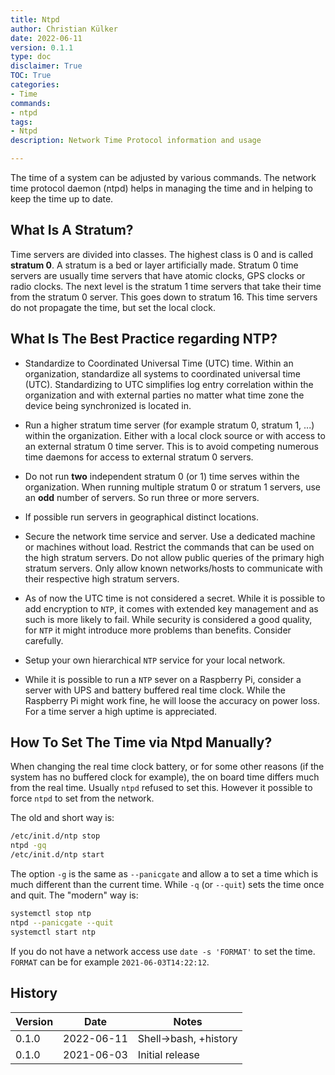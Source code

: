 ```yaml
---
title: Ntpd
author: Christian Külker
date: 2022-06-11
version: 0.1.1
type: doc
disclaimer: True
TOC: True
categories:
- Time
commands:
- ntpd
tags:
- Ntpd
description: Network Time Protocol information and usage

---
```


The time of a system can be adjusted by various commands. The network time
protocol daemon (ntpd) helps in managing the time and in helping to keep the
time up to date.

## What Is A Stratum?

Time servers are divided into classes. The highest class is 0 and is called
__stratum 0__. A stratum is a bed or layer artificially made. Stratum 0 time
servers are usually time servers that have atomic clocks, GPS clocks or radio
clocks. The next level is the stratum 1 time servers that take their time from
the stratum 0 server. This goes down to stratum 16. This time servers do not
propagate the time, but set the local clock.

## What Is The Best Practice regarding NTP?

- Standardize to Coordinated Universal Time (UTC) time. Within an organization,
  standardize all systems to coordinated universal time (UTC). Standardizing to
  UTC simplifies log entry correlation within the organization and with
  external parties no matter what time zone the device being synchronized is
  located in.

- Run a higher stratum time server (for example stratum 0, stratum 1, ...)
  within the organization. Either with a local clock source or with access to
  an external stratum 0 time server. This is to avoid competing numerous time
  daemons for access to external stratum 0 servers.

- Do not run __two__ independent stratum 0 (or 1) time serves within the
  organization. When running multiple stratum 0 or stratum 1 servers, use an
  __odd__ number of servers. So run three or more servers.

- If possible run servers in geographical distinct locations.

- Secure the network time service and server. Use a dedicated machine or
  machines without load. Restrict the commands that can be used on the high
  stratum servers.  Do not allow public queries of the primary high stratum
  servers. Only allow known networks/hosts to communicate with their respective
  high stratum servers.

- As of now the UTC time is not considered a secret. While it is possible
  to add encryption to `NTP`, it comes with extended key management and as
  such is more likely to fail. While security is considered a good quality,
  for `NTP` it might introduce more problems than benefits. Consider carefully.

- Setup your own hierarchical `NTP` service for your local network.

- While it is possible to run a `NTP` sever on a Raspberry Pi, consider a
  server with UPS and battery buffered real time clock. While the Raspberry
  Pi might work fine, he will loose the accuracy on power loss. For a time
  server a high uptime is appreciated.

## How To Set The Time via Ntpd Manually?

When changing the real time clock battery, or for some other reasons (if the
system has no buffered clock for example), the on board time differs much from
the real time. Usually `ntpd` refused to set this. However it possible to force
`ntpd` to set from the network.

The old and short way is:

```bash
/etc/init.d/ntp stop
ntpd -gq
/etc/init.d/ntp start
```

The option `-g` is the same as `--panicgate` and allow a to set a time which is
much different than the current time. While `-q` (or `--quit`) sets the time
once and quit. The "modern" way is:

```bash
systemctl stop ntp
ntpd --panicgate --quit
systemctl start ntp
```

If you do not have a network access use `date -s 'FORMAT'` to set the time.
`FORMAT` can be for example `2021-06-03T14:22:12`.

## History

| Version | Date       | Notes                                                |
| ------- | ---------- | ---------------------------------------------------- |
| 0.1.0   | 2022-06-11 | Shell->bash, +history                                |
| 0.1.0   | 2021-06-03 | Initial release                                      |


